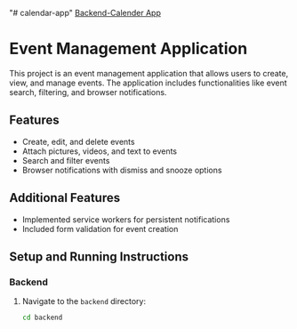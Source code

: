 "# calendar-app" 
[Backend-Calender App](https://github.com/ashugh12/calender-app-backend)


# Event Management Application

This project is an event management application that allows users to create, view, and manage events. The application includes functionalities like event search, filtering, and browser notifications.

## Features
- Create, edit, and delete events
- Attach pictures, videos, and text to events
- Search and filter events
- Browser notifications with dismiss and snooze options

## Additional Features
- Implemented service workers for persistent notifications
- Included form validation for event creation

## Setup and Running Instructions

### Backend
1. Navigate to the `backend` directory:
   ```bash
   cd backend
